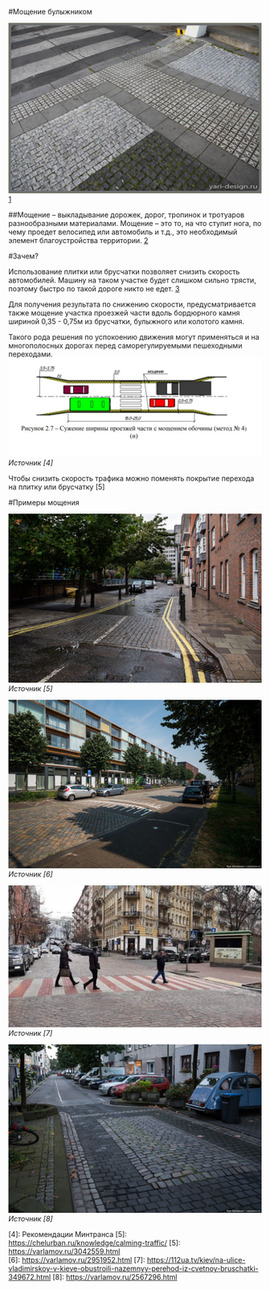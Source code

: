 #Мощение булыжником

!["Берлинская" подушка](cobblestones/img1.png "Берлинская подушка ")[1]

##Мощение 
– выкладывание дорожек, дорог, тропинок и тротуаров разнообразными материалами. Мощение – это то, на что ступит нога, по чему проедет велосипед или автомобиль и т.д., это необходимый элемент благоустройства территории. [2]



#Зачем?

Использование плитки или брусчатки позволяет снизить скорость автомобилей. Машину на таком участке будет слишком сильно трясти, поэтому быстро по такой дороге никто не едет. [3]

Для получения результата по снижению скорости, предусматривается также мощение участка проезжей части вдоль бордюрного камня шириной 0,35 - 0,75м из брусчатки, булыжного или колотого камня. 

Такого рода решения по успокоению движения могут применяться и на многополосных дорогах перед саморегулируемыми пешеходными переходами.
![Мощение ](cobblestones/img2.png "Берлинская подушка ") *Источник [4]* 

Чтобы снизить скорость трафика можно поменять покрытие перехода на плитку или брусчатку [5]


#Примеры мощения

![Примеры мощения](cobblestones/img3.png "Примеры мощения ") *Источник [5]* 

![Примеры мощения ](cobblestones/img4.png "Примеры мощения ") *Источник [6]*

![Примеры мощения](cobblestones/img5.png "Примеры мощения ") *Источник [7]*

![Примеры мощения](cobblestones/img6.png "Примеры мощения ") *Источник [8]*

[1]: https://design-project.org/ideas/2013/cheshskoe-moshchenie-kruzheva-nogami
[2]: https://www.zhilex-fito.ru/razdel-05.shtml
[3]: https://euro-pulse.ru/eurotrend/kak-sdelat-gorodskie-dorogi-bezopasnyimi-dlya-peshehoda-opyit-evropyi/
[4]: Рекомендации Минтранса
[5]: https://chelurban.ru/knowledge/calming-traffic/
[5]: https://varlamov.ru/3042559.html   
[6]: https://varlamov.ru/2951952.html
[7]: https://112ua.tv/kiev/na-ulice-vladimirskoy-v-kieve-obustroili-nazemnyy-perehod-iz-cvetnoy-bruschatki-349672.html
[8]: https://varlamov.ru/2567296.html